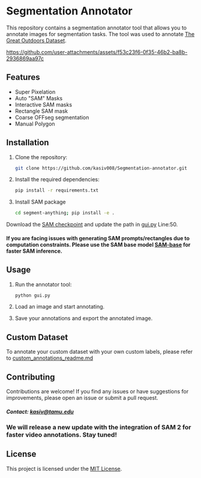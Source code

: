 # Segmentation Annotator

This repository contains a segmentation annotator tool that allows you to annotate images for segmentation tasks. The tool was used to annotate [The Great Outdoors Dataset](http://www.unmannedlab.org/the-great-outdoors-dataset/).


https://github.com/user-attachments/assets/f53c23f6-0f35-46b2-ba8b-2936869aa97c


## Features

- Super Pixelation
- Auto "SAM" Masks
- Interactive SAM masks
- Rectangle SAM mask
- Coarse OFFseg segmentation
- Manual Polygon

## Installation

1. Clone the repository:

    ```bash
    git clone https://github.com/kasiv008/Segmentation-annotator.git
    ```

2. Install the required dependencies: 

    ```bash
    pip install -r requirements.txt
    ```

3. Install SAM package

    ```bash
    cd segment-anything; pip install -e .
    ```
Download the [SAM checkpoint](https://dl.fbaipublicfiles.com/segment_anything/sam_vit_h_4b8939.pth) and update the path in [gui.py](./gui.py) Line:50.

#### If you are facing issues with generating SAM prompts/rectangles due to computation constraints. Please use the SAM base model [SAM-base](https://dl.fbaipublicfiles.com/segment_anything/sam_vit_b_01ec64.pth) for faster SAM inference.

## Usage

1. Run the annotator tool:

    ```bash
    python gui.py
    ```

2. Load an image and start annotating.

3. Save your annotations and export the annotated image.

## Custom Dataset
To annotate your custom dataset with your own custom labels, please refer to [custom_annotations_readme.md](./custom_annotations_readme.md)

## Contributing

Contributions are welcome! If you find any issues or have suggestions for improvements, please open an issue or submit a pull request. 
##### Contact: kasiv@tamu.edu
### We will release a new update with the integration of SAM 2 for faster video annotations. Stay tuned!

## License

This project is licensed under the [MIT License](LICENSE).
